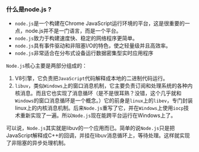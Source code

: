 ### 什么是node.js ?

- `node.js`是一个构建在Chrome JavaScript运行环境的平台，这是很重要的一点，node.js并不是一门语言，而是一个平台。
- `node.js`致力于构建速度快、稳定的网络程序更简单。
- `node.js`具有事件驱动和非阻塞I/O的特色，使之轻量级并且高效率。
- `node.js`非常适合在分布式设备运行数据密集型实时应用程序

`Node.js`核心主要是两部分组成的：

1. V8引擎，它负责把`JavaScript`代码解释成本地的二进制代码运行。
2. `libuv`，类似`Windows`上的窗口消息机制，它主要负责订阅和处理系统的各种内核消息。而且它也实现了消息循环（是不是很耳熟？没错，这个几乎就和`Windows`的窗口消息循环是一个概念。）它的前身是`linux`上的`libev`，专门封装linux上的内核消息机制。后来`Node.js`重写了它，并在`Windows`上使用`iocp`技术重新实现了一遍。所以`Node.js`现在能跨平台运行在Windows上了。

可以说，`Node.js`其实就是libuv的一个应用而已。简单的说`Node.js`只是把JavaScript解释成C++的回调，并挂在libuv消息循环上，等待处理。这样就实现了非阻塞的异步处理机制。